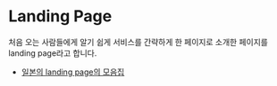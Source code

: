 # Landing Page

처음 오는 사람들에게 알기 쉽게 서비스를 간략하게 한 페이지로 소개한 페이지를 landing page라고 합니다. 

- [일본의 landing page의 모음집](http://lp-web.com/)

